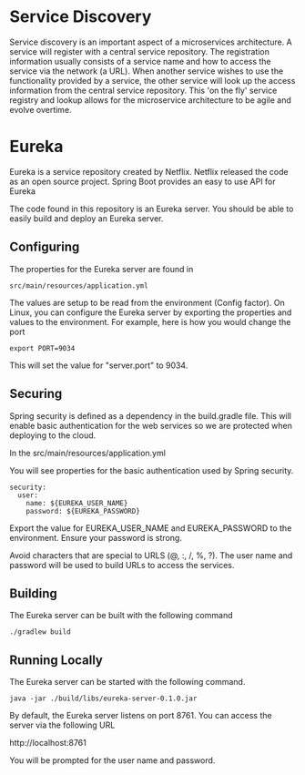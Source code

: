 # Service Discovery

Service discovery is an important aspect of a microservices architecture.  A
service will register with a central service repository.  The registration
information usually consists of a service name and how to access the service via
the network (a URL).  When another service wishes to use the functionality
provided by a service, the other service will look up the access information
from the central service repository.  This 'on the fly' service registry and lookup
allows for the microservice architecture to be agile and evolve overtime.

# Eureka

Eureka is a service repository created by Netflix.  Netflix released the code
as an open source project.  Spring Boot provides an easy to use API for
Eureka

The code found in this repository is an Eureka server.  You should be able to
easily build and deploy an Eureka server.

## Configuring
The properties for the Eureka server are found in

    src/main/resources/application.yml

The values are setup to be read from the environment (Config factor).  On Linux, you can configure
the Eureka server by exporting the properties and values to the environment.  For example, here is how you would change the port

    export PORT=9034

This will set the value for "server.port" to 9034.


## Securing
Spring security is defined as a dependency in the build.gradle file.  This will enable basic authentication for the web services so we are protected when deploying to the cloud.

In the
    src/main/resources/application.yml

You will see properties for the basic authentication used by Spring security.

    security:
      user:
        name: ${EUREKA_USER_NAME}
        password: ${EUREKA_PASSWORD}

Export the value for EUREKA_USER_NAME and EUREKA_PASSWORD to the environment.  Ensure your password is strong.

Avoid characters that are special to URLS (@, :, /, %, ?).  The user name and password will be used to build URLs to access the services.

## Building
The Eureka server can be built with the following command

    ./gradlew build


## Running Locally
The Eureka server can be started with the following command.

    java -jar ./build/libs/eureka-server-0.1.0.jar

By default, the Eureka server listens on port 8761.  You can access the server
via the following URL

http://localhost:8761

You will be prompted for the user name and password.
